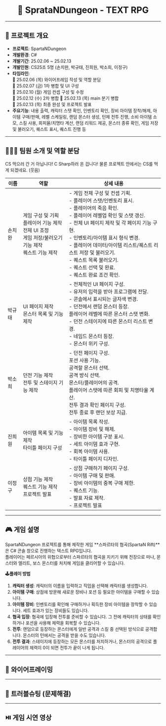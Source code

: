 <div align="center">
 
# 📘 SprataNDungeon - TEXT RPG
 
</div>

---

## 📌 프로젝트 개요

- **프로젝트**: SpartaNDungeon
- **개발환경**: C#
- **개발기간**: 25.02.06 ~ 25.02.13
- **개발인원**: CS25조 5명 (손치완, 박규태, 진희원, 박소희, 이정구)
- **타임라인**:  
  🔹 25.02.06 (목) 와이어프레임 작성 및 역할 분담  
  🔹 25.02.07 (금) 1차 병합 및 UI 구성  
  🔹 25.02.10 (월) 게임 컨셉 구성 및 수정  
  🔹 25.02.12 (수) 2차 병합
  🔹 25.02.13 (목) main 분기 병합  
  🔹 25.02.13 (목) 최종 완성 및 프로젝트 발표  
- **주요기능**:
  내용 출력, 캐릭터 스탯 확인, 인벤토리 확인, 장비 아이템 장착/해제, 아이템 구매/판매, 레벨 스케일링, 랜덤 몬스터 생성, 턴제 전투 진행, 소비 아이템 소모, 스킬 사용, 회피율/치명타 계산, 랜덤 리워드 제공, 몬스터 종류 확인, 게임 저장 및 불러오기, 퀘스트 표시, 퀘스트 진행 등
  

---

## 🧑‍🤝‍🧑 팀원 소개 및 역할 분담
CS 먹으러 간 거 아닙니다! C Sharp하러 온 겁니다! 물론 프로젝트 안에서는 CS를 먹게 되겠네요. (웃음)

| 이름 | 역할 | 상세 내용 |
|------|------|-----------|
| 손치완 | 게임 구성 및 기획 <br> 플레이어 기능 제작 <br> 전체 UI 조정 <br> 게임 저장/불러오기 기능 제작 <br> 퀘스트 기능 제작 | - 게임 전체 구성 및 컨셉 기획. <br> - 플레이어 스탯/인벤토리 표시. <br> - 플레이어의 죽음 확인. <br> - 플레이어 레벨업 확인 및 스탯 갱신. <br> - 전체 UI 페이지 제작 및 각 페이지 기능 구현. <br> - 인벤토리/아이템 표시 형식 변경. <br> - 플레이어 데이터/아이템 리스트/퀘스트 리스트 저장 및 불러오기. <br> - 퀘스트 목록 불러오기. <br> - 퀘스트 선택 및 완료. <br> - 퀘스트 완료 조건 확인. |
| 박규태 | UI 페이지 제작 <br> 몬스터 목록 및 기능 제작 | - 전체적인 UI 페이지 구성. <br> - 유저의 입력을 받아 프로그램에 전달. <br> - 콘솔에서 표시되는 글자색 변경. <br> - 던전에서 랜덤 몬스터 등장. <br> 플레이어 레벨에 따른 몬스터 스탯 변화. <br> - 던전 스테이지에 따른 몬스터 리스트 변경. <br> - 네임드 몬스터 등장. <br> - 몬스터 위키 구성. |
| 박소희 | 던전 기능 제작 <br> 전투 및 스테이지 기능 제작 | - 던전 페이지 구성. <br> 포션 사용 기능. <br> 공격할 몬스터 선택. <br> 공격 방식 선택. <br> 몬스터/플레이어의 공격. <br> 플레이어 스탯에 따른 회피 및 치명타율 계산. <br> 전투 결과 확인 페이지 구성. <br> 전투 종료 후 랜던 보상 지급. |
| 진희원 | 아이템 목록 및 기능 제작 <br> 타이틀 페이지 구성 | - 아이템 목록 작성. <br> - 아이템 장비 및 해제. <br> - 장비한 아이템 구분 표시. <br> - 세트 아이템 효과 구현. <br> - 회복 아이템 사용. <br> - 타이틀 페이지 디자인. |
| 이정구 | 상점 기능 제작 <br> 퀘스트 기능 제작 <br> 프로젝트 발표 | - 상점 구매하기 페이지 구성. <br> - 아이템 구매 및 판매. <br> - 장비 아이템의 중복 구매 제한. <br> - 퀘스트 기능. <br> - 발표 자료 제작. <br> - 프로젝트 발표 |

---

## 🎮 게임 설명
SpartaNDungeon 프로젝트를 통해 제작한 게임 **스파르타의 협곡(SpartaN Rift)**은 C# 콘솔 창으로 진행하는 텍스트 RPG입니다.  
플레이어는 페르시아의 위협으로부터 스파르타의 협곡을 지키기 위해 전장으로 떠나, 몬스터와 엘리트, 보스 몬스터를 처치해 게임을 클리어할 수 있습니다.  

**🕹️플레이 방법**  
1. **캐릭터 생성**: 캐릭터의 이름을 입력하고 직업을 선택해 캐릭터를 생성합니다.
2. **아이템 구매**: 상점에 방문해 새로운 장비나 포션 등 필요한 아이템을 구매할 수 있습니다.
3. **아이템 장비**: 인벤토리를 확인해 구매하거나 획득한 장비 아이템을 장착할 수 있습니다. 세트 효과가 있는 장비들도 있습니다.
4. **협곡 입장**: 협곡에 입장해 전투를 준비할 수 있습니다. 그 전에 캐릭터의 상태를 확인하거나 포션을 사용해 체력을 회복할 수 있습니다.
5. **전투**: 랜덤으로 등장하는 몬스터에게 일반 공격과 스킬 중 선택된 방식으로 공격합니다. 몬스터의 턴에서는 공격을 받을 수도 있습니다.
6. **전투 결과**: 스테이지에 등장하는 모든 몬스터를 처치하거나, 몬스터의 공격으로 플레이어의 체력이 0이 되면 전투가 끝이 나게 됩니다.

---

## 📖 와이어프레이밍

---

## 🚀 트러블슈팅 (문제해결)

---

## ⏯️ 게임 시연 영상

